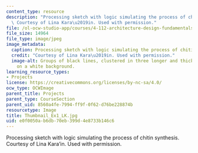 ```yaml
---
content_type: resource
description: "Processing sketch with logic simulating the process of chitin synthesis.\
  \ Courtesy of Lina Kara\u2019in. Used with permission."
file: /ol-ocw-studio-app/courses/4-112-architecture-design-fundamentals-i-nano-machines-fall-2012/e0f0050ab6db70eb399d4e8733b146c6_Thumbnail_Ex1_LK.jpg
file_size: 14964
file_type: image/jpeg
image_metadata:
  caption: Processing sketch with logic simulating the process of chitin synthesis.
  credit: "Courtesy of Lina Kara\u2019in. Used with permission."
  image-alt: Groups of black lines, clustered in three longer and thicker strands
    on a white background.
learning_resource_types:
- Projects
license: https://creativecommons.org/licenses/by-nc-sa/4.0/
ocw_type: OCWImage
parent_title: Projects
parent_type: CourseSection
parent_uid: 8560a4fe-7994-ff9f-0f62-d76be228874b
resourcetype: Image
title: Thumbnail_Ex1_LK.jpg
uid: e0f0050a-b6db-70eb-399d-4e8733b146c6
---
```

Processing sketch with logic simulating the process of chitin synthesis. Courtesy of Lina Kara’in. Used with permission.